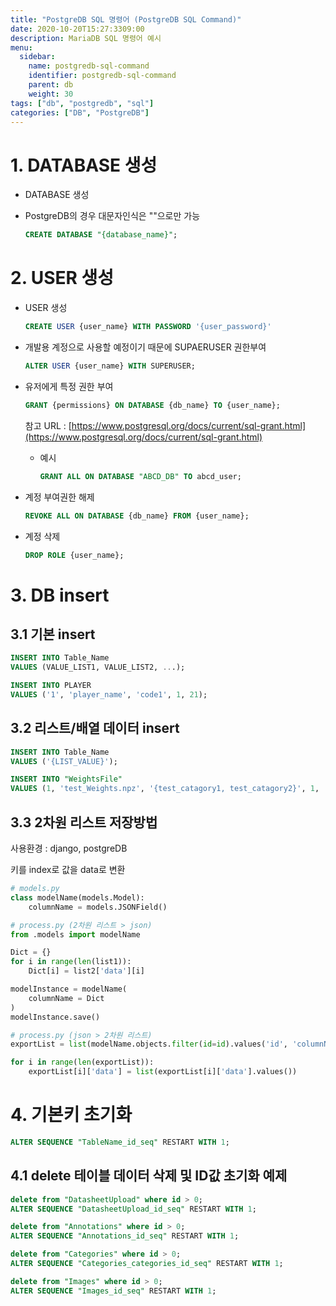 ```yaml
---
title: "PostgreDB SQL 명령어 (PostgreDB SQL Command)"
date: 2020-10-20T15:27:3309:00
description: MariaDB SQL 명령어 예시
menu:
  sidebar:
    name: postgredb-sql-command
    identifier: postgredb-sql-command
    parent: db
    weight: 30
tags: ["db", "postgredb", "sql"]
categories: ["DB", "PostgreDB"]
---
```




# 1. DATABASE 생성

- DATABASE 생성
- PostgreDB의 경우 대문자인식은 ""으로만 가능

    ```sql
    CREATE DATABASE "{database_name}";
    ```


# 2. USER 생성

- USER 생성

    ```sql
    CREATE USER {user_name} WITH PASSWORD '{user_password}'
    ```

- 개발용 계정으로 사용할 예정이기 때문에 SUPAERUSER 권한부여

    ```sql
    ALTER USER {user_name} WITH SUPERUSER;
    ```

- 유저에게 특정 권한 부여

    ```sql
    GRANT {permissions} ON DATABASE {db_name} TO {user_name};
    ```

    참고 URL : [https://www.postgresql.org/docs/current/sql-grant.html](https://www.postgresql.org/docs/current/sql-grant.html)

    - 예시

        ```sql
        GRANT ALL ON DATABASE "ABCD_DB" TO abcd_user;
        ```

- 계정 부여권한 해제

    ```sql
    REVOKE ALL ON DATABASE {db_name} FROM {user_name};
    ```

- 계정 삭제

    ```sql
    DROP ROLE {user_name};
    ```

# 3. DB insert

## 3.1 기본 insert

```sql
INSERT INTO Table_Name
VALUES (VALUE_LIST1, VALUE_LIST2, ...);
```

```sql
INSERT INTO PLAYER
VALUES ('1', 'player_name', 'code1', 1, 21);
```

## 3.2 리스트/배열 데이터 insert

```sql
INSERT INTO Table_Name
VALUES ('{LIST_VALUE}');
```

```sql
INSERT INTO "WeightsFile" 
VALUES (1, 'test_Weights.npz', '{test_catagory1, test_catagory2}', 1, 'color')
```

## 3.3 2차원 리스트 저장방법

사용환경 : django, postgreDB

키를 index로 값을 data로 변환

```python
# models.py
class modelName(models.Model):
    columnName = models.JSONField()

# process.py (2차원 리스트 > json)
from .models import modelName

Dict = {}
for i in range(len(list1)):
    Dict[i] = list2['data'][i]

modelInstance = modelName(
    columnName = Dict
)
modelInstance.save()

# process.py (json > 2차원 리스트)
exportList = list(modelName.objects.filter(id=id).values('id', 'columnName'))

for i in range(len(exportList)):
    exportList[i]['data'] = list(exportList[i]['data'].values())
```


# 4. 기본키 초기화

```sql
ALTER SEQUENCE "TableName_id_seq" RESTART WITH 1;
```

## 4.1 delete 테이블 데이터 삭제 및 ID값 초기화 예제

```sql
delete from "DatasheetUpload" where id > 0;
ALTER SEQUENCE "DatasheetUpload_id_seq" RESTART WITH 1;

delete from "Annotations" where id > 0;
ALTER SEQUENCE "Annotations_id_seq" RESTART WITH 1;

delete from "Categories" where id > 0;
ALTER SEQUENCE "Categories_categories_id_seq" RESTART WITH 1;

delete from "Images" where id > 0;
ALTER SEQUENCE "Images_id_seq" RESTART WITH 1;
```
